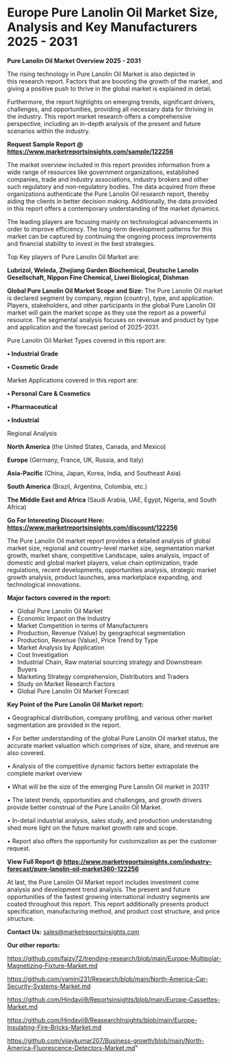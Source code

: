 # Europe Pure Lanolin Oil Market Size, Analysis and Key Manufacturers 2025 - 2031

<Strong> Pure Lanolin Oil Market Overview 2025 - 2031</strong>

The rising technology in Pure Lanolin Oil Market is also depicted in this research report. Factors that are boosting the growth of the market, and giving a positive push to thrive in the global market is explained in detail.

Furthermore, the report highlights on emerging trends, significant drivers, challenges, and opportunities, providing all necessary data for thriving in the industry. This report market research offers a comprehensive perspective, including an in-depth analysis of the present and future scenarios within the industry.

<strong>Request Sample Report @ <a href=https://www.marketreportsinsights.com/sample/122256>https://www.marketreportsinsights.com/sample/122256</a></strong>

The market overview included in this report provides information from a wide range of resources like government organizations, established companies, trade and industry associations, industry brokers and other such regulatory and non-regulatory bodies. The data acquired from these organizations authenticate the Pure Lanolin Oil research report, thereby aiding the clients in better decision making. Additionally, the data provided in this report offers a contemporary understanding of the market dynamics.

The leading players are focusing mainly on technological advancements in order to improve efficiency. The long-term development patterns for this market can be captured by continuing the ongoing process improvements and financial stability to invest in the best strategies.

Top Key players of Pure Lanolin Oil Market are:

<strong>Lubrizol, Weleda, Zhejiang Garden Biochemical, Deutsche Lanolin Gesellschaft, Nippon Fine Chemical, Liwei Biological, Dishman</strong>

<strong><b>Global Pure Lanolin Oil Market Scope and Size:</b></strong>
The Pure Lanolin Oil market is declared segment by company, region (country), type, and application. Players, stakeholders, and other participants in the global Pure Lanolin Oil market will gain the market scope as they use the report as a powerful resource. The segmental analysis focuses on revenue and product by type and application and the forecast period of 2025-2031.

Pure Lanolin Oil Market Types covered in this report are:

<strong>• Industrial Grade

• Cosmetic Grade</strong>

Market Applications covered in this report are:

<strong>• Personal Care & Cosmetics

• Pharmaceutical

• Industrial</strong> 

Regional Analysis

<strong>North America</strong> (the United States, Canada, and Mexico)

<strong>Europe</strong> (Germany, France, UK, Russia, and Italy)

<strong>Asia-Pacific</strong> (China, Japan, Korea, India, and Southeast Asia)

<strong>South America</strong> (Brazil, Argentina, Colombia, etc.)

<strong>The Middle East and Africa</strong> (Saudi Arabia, UAE, Egypt, Nigeria, and South Africa)

<strong>Go For Interesting Discount Here: <a href=https://www.marketreportsinsights.com/discount/122256>https://www.marketreportsinsights.com/discount/122256</a></strong>

The Pure Lanolin Oil market report provides a detailed analysis of global market size, regional and country-level market size, segmentation market growth, market share, competitive Landscape, sales analysis, impact of domestic and global market players, value chain optimization, trade regulations, recent developments, opportunities analysis, strategic market growth analysis, product launches, area marketplace expanding, and technological innovations.

<strong><b>Major factors covered in the report:</b></strong>
<ul>
  <li>Global Pure Lanolin Oil Market </li>
  <li>Economic Impact on the Industry</li>
  <li>Market Competition in terms of Manufacturers</li>
  <li>Production, Revenue (Value) by geographical segmentation</li>
  <li>Production, Revenue (Value), Price Trend by Type</li>
  <li>Market Analysis by Application</li>
  <li>Cost Investigation</li>
  <li>Industrial Chain, Raw material sourcing strategy and Downstream Buyers</li>
  <li>Marketing Strategy comprehension, Distributors and Traders</li>
  <li>Study on Market Research Factors</li>
  <li>Global Pure Lanolin Oil Market Forecast</li>
</ul>

<strong><b>Key Point of the Pure Lanolin Oil Market report:</b></strong>

• Geographical distribution, company profiling, and various other market segmentation are provided in the report.

• For better understanding of the global Pure Lanolin Oil market status, the accurate market valuation which comprises of size, share, and revenue are also covered.

• Analysis of the competitive dynamic factors better extrapolate the complete market overview

• What will be the size of the emerging Pure Lanolin Oil market in 2031?

• The latest trends, opportunities and challenges, and growth drivers provide better construal of the Pure Lanolin Oil Market.

• In-detail industrial analysis, sales study, and production understanding shed more light on the future market growth rate and scope.

• Report also offers the opportunity for customization as per the customer request.

<strong><b>View Full Report @ <a href=https://www.marketreportsinsights.com/industry-forecast/pure-lanolin-oil-market360-122256>https://www.marketreportsinsights.com/industry-forecast/pure-lanolin-oil-market360-122256</a></b></strong>


At last, the Pure Lanolin Oil Market report includes investment come analysis and development trend analysis. The present and future opportunities of the fastest growing international industry segments are coated throughout this report. This report additionally presents product specification, manufacturing method, and product cost structure, and price structure.

<strong>Contact Us:</strong>
sales@marketreportsinsights.com

<strong>Our other reports:</strong>

<a href=https://github.com/faizy72/trending-research/blob/main/Europe-Multipolar-Magnetizing-Fixture-Market.md>https://github.com/faizy72/trending-research/blob/main/Europe-Multipolar-Magnetizing-Fixture-Market.md</a>

<a href=https://github.com/yamini231/Research/blob/main/North-America-Car-Security-Systems-Market.md>https://github.com/yamini231/Research/blob/main/North-America-Car-Security-Systems-Market.md</a>

<a href=https://github.com/Hindavii9/Reportsinsights/blob/main/Europe-Cassettes-Market.md>https://github.com/Hindavii9/Reportsinsights/blob/main/Europe-Cassettes-Market.md</a>

<a href=https://github.com/Hindavii9/ReasearchInsights/blob/main/Europe-Insulating-Fire-Bricks-Market.md>https://github.com/Hindavii9/ReasearchInsights/blob/main/Europe-Insulating-Fire-Bricks-Market.md</a>

<a href=https://github.com/vijaykumar207/Business-growth/blob/main/North-America-Fluorescence-Detectors-Market.md>https://github.com/vijaykumar207/Business-growth/blob/main/North-America-Fluorescence-Detectors-Market.md</a>"
